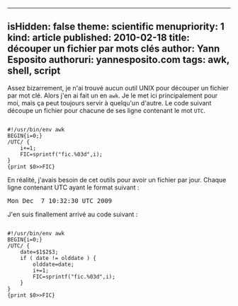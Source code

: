 -----
isHidden:       false
theme: scientific
menupriority:   1
kind:           article
published: 2010-02-18
title: découper un fichier par mots clés
author: Yann Esposito
authoruri: yannesposito.com
tags:  awk, shell, script
-----

Assez bizarrement, je n'ai trouvé aucun outil UNIX pour découper un fichier par mot clé. 
Alors j'en ai fait un en `awk`. Je le met ici principalement pour moi, mais ça peut toujours servir à quelqu'un d'autre.
Le code suivant découpe un fichier pour chacune de ses ligne contenant le mot `UTC`.

<div><code class="perl">
#!/usr/bin/env awk
BEGIN{i=0;}
/UTC/ { 
    i+=1;
    FIC=sprintf("fic.%03d",i); 
} 
{print $0>>FIC}
</code></div>

En réalité, j'avais besoin de cet outils pour avoir un fichier par jour. Chaque ligne contenant UTC ayant le format suivant :

<pre class="twilight">
Mon Dec  7 10:32:30 UTC 2009
</pre>

J'en suis finallement arrivé au code suivant :

<div><code class="perl">
#!/usr/bin/env awk
BEGIN{i=0;}
/UTC/ {
    date=$1$2$3; 
    if ( date != olddate ) {
        olddate=date;
        i+=1;
        FIC=sprintf("fic.%03d",i); 
    }
} 
{print $0>>FIC}
</code></div>
